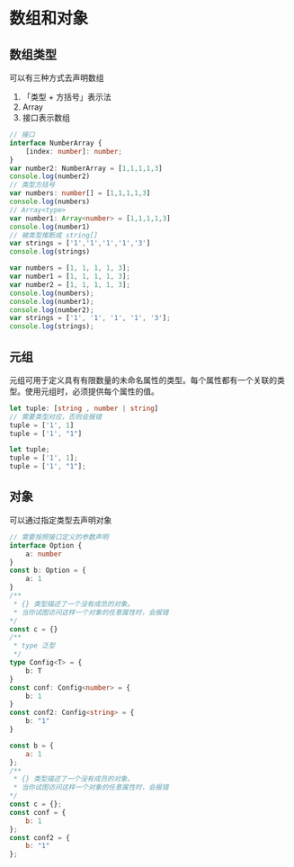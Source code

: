 <!--
 * @Author: xiaohuolong
 * @Date: 2020-11-14 11:05:32
 * @LastEditors: xiaohuolong
 * @LastEditTime: 2020-11-14 11:35:22
 * @FilePath: /ts.demo/src/array.object/README.md
-->
# 数组和对象

## 数组类型

可以有三种方式去声明数组
1. 「类型 + 方括号」表示法
2. Array<type>
3. 接口表示数组

```ts
// 接口
interface NumberArray {
    [index: number]: number;
}
var number2: NumberArray = [1,1,1,1,3]
console.log(number2)
// 类型方括号
var numbers: number[] = [1,1,1,1,3]
console.log(numbers)
// Array<type>
var number1: Array<number> = [1,1,1,1,3]
console.log(number1)
// 被类型推断成 string[]
var strings = ['1','1','1','1','3']
console.log(strings)
```
```js
var numbers = [1, 1, 1, 1, 3];
var number1 = [1, 1, 1, 1, 3];
var number2 = [1, 1, 1, 1, 3];
console.log(numbers);
console.log(number1);
console.log(number2);
var strings = ['1', '1', '1', '1', '3'];
console.log(strings);
```

## 元组

元组可用于定义具有有限数量的未命名属性的类型。每个属性都有一个关联的类型。使用元组时，必须提供每个属性的值。

```ts
let tuple: [string , number | string]
// 需要类型对应，否则会报错
tuple = ['1', 1]
tuple = ['1', "1"]
```
```js
let tuple;
tuple = ['1', 1];
tuple = ['1', "1"];
```

## 对象

可以通过指定类型去声明对象

```ts
// 需要按照接口定义的参数声明
interface Option {
    a: number
}
const b: Option = {
    a: 1
}
/**
 * {} 类型描述了一个没有成员的对象。
 * 当你试图访问这样一个对象的任意属性时，会报错
*/
const c = {}
/**
 * type 泛型
 */
type Config<T> = {
    b: T
}
const conf: Config<number> = {
    b: 1
}
const conf2: Config<string> = {
    b: "1"
}
```
```js
const b = {
    a: 1
};
/**
 * {} 类型描述了一个没有成员的对象。
 * 当你试图访问这样一个对象的任意属性时，会报错
*/
const c = {};
const conf = {
    b: 1
};
const conf2 = {
    b: "1"
};
```